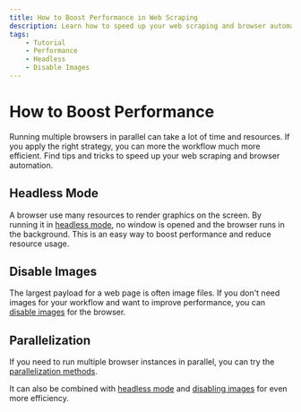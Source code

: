 ```yaml
---
title: How to Boost Performance in Web Scraping
description: Learn how to speed up your web scraping and browser automation with Browserist by disabling images or running browsers in headless mode and in parallel.
tags:
    - Tutorial
    - Performance
    - Headless
    - Disable Images
---
```


# How to Boost Performance
Running multiple browsers in parallel can take a lot of time and resources. If you apply the right strategy, you can more the workflow much more efficient. Find tips and tricks to speed up your web scraping and browser automation.

## Headless Mode
A browser use many resources to render graphics on the screen. By running it in [headless mode](headless.md), no window is opened and the browser runs in the background. This is an easy way to boost performance and reduce resource usage.

## Disable Images
The largest payload for a web page is often image files. If you don't need images for your workflow and want to improve performance, you can [disable images](disable-images.md) for the browser.

## Parallelization
If you need to run multiple browser instances in parallel, you can try the [parallelization methods](parallelization.md).

It can also be combined with [headless mode](headless.md) and [disabling images](disable-images.md) for even more efficiency.
